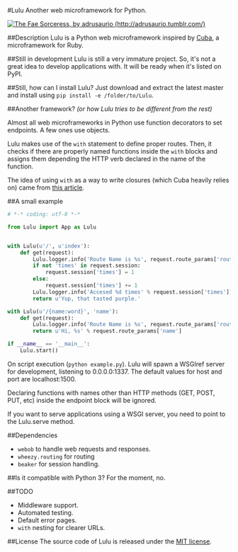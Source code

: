 #Lulu
Another web microframework for Python.

[![The Fae Sorceress, by adrusaurio (http://adrusaurio.tumblr.com/)](http://41.media.tumblr.com/412f6889177a7e9b0f213868947e418f/tumblr_mor56i6Ta21rs016xo1_320.png)](http://adrusaurio.tumblr.com/post/53525045449/lulu-the-fae-sorceress-definitely-my-fave-lol)

##Description
Lulu is a Python web microframework inspired by [Cuba](http://github.com/soveran/cuba), a microframework for Ruby.

##Still in development
Lulu is still a very immature project. So, it's not a great idea to develop applications with. It will be ready when it's listed on PyPI.

##Still, how can I install Lulu?
Just download and extract the latest master and install using `pip install -e /folder/to/Lulu`.

##Another framework?
_(or how Lulu tries to be different from the rest)_

Almost all web microframeworks in Python use function decorators to set endpoints. A few ones use objects.

Lulu makes use of the `with` statement to define proper routes. Then, it checks if there are properly named functions inside the
`with` blocks and assigns them depending the HTTP verb declared in the name of the function.

The idea of using `with` as a way to write closures (which Cuba heavily relies on) came from [this article](http://billmill.org/multi_line_lambdas.html).

##A small example
```python
# *-* coding: utf-8 *-*

from Lulu import App as Lulu


with Lulu(u'/', u'index'):
    def get(request):
        Lulu.logger.info('Route Name is %s', request.route_params['route_name'])
        if not 'times' in request.session:
            request.session['times'] = 1
        else:
            request.session['times'] += 1
        Lulu.logger.info('Accesed %d times' % request.session['times'])
        return u'Yup, that tasted purple.'

with Lulu(u'/{name:word}', 'name'):
    def get(request):
        Lulu.logger.info('Route Name is %s', request.route_params['route_name'])
        return u'Hi, %s' % request.route_params['name']

if __name__ == '__main__':
    Lulu.start()

```

On script execution (`python example.py`). Lulu will spawn a WSGIref server for development, listening to 0.0.0.0:1337. The default values for host and port are localhost:1500.

Declaring functions with names other than HTTP methods (GET, POST, PUT, etc) inside the endpoint block will be ignored.

If you want to serve applications using a WSGI server, you need to point to the Lulu.serve method.

##Dependencies
* `webob` to handle web requests and responses.
* `wheezy.routing` for routing
* `beaker` for session handling.


##Is it compatible with Python 3?
For the moment, no.

##TODO
* Middleware support.
* Automated testing.
* Default error pages.
* `with` nesting for clearer URLs.

##License
The source code of Lulu is released under the [MIT license](http://choosealicense.com/licenses/mit/).
